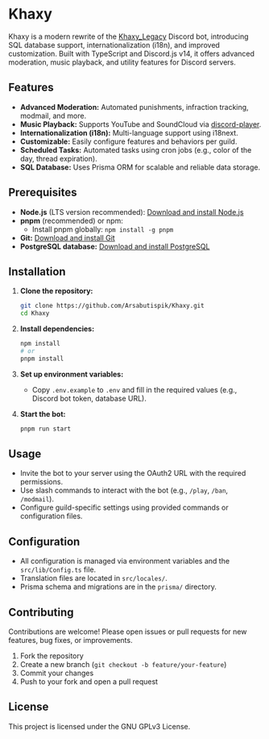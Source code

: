 # Khaxy

Khaxy is a modern rewrite of the [Khaxy_Legacy](https://github.com/Arsabutispik/Khaxy_Legacy) Discord bot, introducing SQL database support, internationalization (i18n), and improved customization. Built with TypeScript and Discord.js v14, it offers advanced moderation, music playback, and utility features for Discord servers.

## Features
- **Advanced Moderation:** Automated punishments, infraction tracking, modmail, and more.
- **Music Playback:** Supports YouTube and SoundCloud via [discord-player](https://discord-player.js.org/).
- **Internationalization (i18n):** Multi-language support using i18next.
- **Customizable:** Easily configure features and behaviors per guild.
- **Scheduled Tasks:** Automated tasks using cron jobs (e.g., color of the day, thread expiration).
- **SQL Database:** Uses Prisma ORM for scalable and reliable data storage.


## Prerequisites
- **Node.js** (LTS version recommended): [Download and install Node.js](https://nodejs.org/)
- **pnpm** (recommended) or npm:
  - Install pnpm globally: `npm install -g pnpm`
- **Git:** [Download and install Git](https://git-scm.com/)
- **PostgreSQL database:** [Download and install PostgreSQL](https://www.postgresql.org/download/)

## Installation

1. **Clone the repository:**
   ```sh
   git clone https://github.com/Arsabutispik/Khaxy.git
   cd Khaxy
   ```
2. **Install dependencies:**
   ```sh
   npm install
   # or
   pnpm install
   ```
3. **Set up environment variables:**
   - Copy `.env.example` to `.env` and fill in the required values (e.g., Discord bot token, database URL).

4. **Start the bot:**
   ```sh
   pnpm run start
   ```

## Usage
- Invite the bot to your server using the OAuth2 URL with the required permissions.
- Use slash commands to interact with the bot (e.g., `/play`, `/ban`, `/modmail`).
- Configure guild-specific settings using provided commands or configuration files.

## Configuration
- All configuration is managed via environment variables and the `src/lib/Config.ts` file.
- Translation files are located in `src/locales/`.
- Prisma schema and migrations are in the `prisma/` directory.

## Contributing
Contributions are welcome! Please open issues or pull requests for new features, bug fixes, or improvements.

1. Fork the repository
2. Create a new branch (`git checkout -b feature/your-feature`)
3. Commit your changes
4. Push to your fork and open a pull request

## License
This project is licensed under the GNU GPLv3 License.
